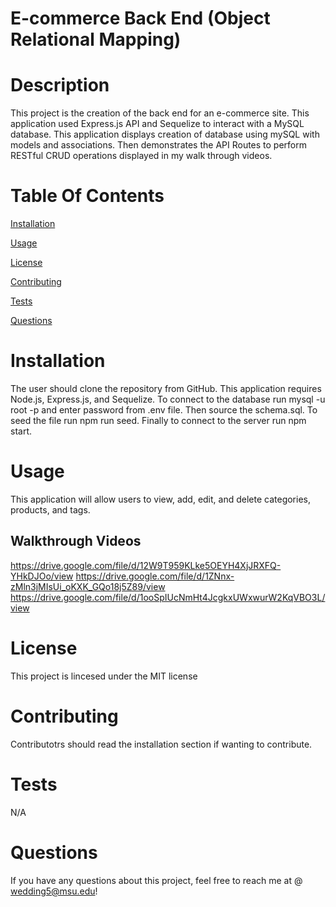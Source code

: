 # E-commerce Back End (Object Relational Mapping)

# Description 
This project is the creation of the back end for an e-commerce site. This application used Express.js API and Sequelize to interact with a MySQL database. This application displays creation of database using mySQL with models and associations. Then demonstrates the API Routes to perform RESTful CRUD operations displayed in my walk through videos.

# Table Of Contents 
[Installation](#Installation)

[Usage](#Usage)

[License](#License)

[Contributing](#Contributing)

[Tests](#Tests)

[Questions](#Questions)

# Installation
The user should clone the repository from GitHub. This application requires Node.js, Express.js, and Sequelize. To connect to the database run mysql -u root -p and enter password from .env file. Then source the schema.sql. To seed the file run npm run seed. Finally to connect to the server run npm start.

# Usage
This application will allow users to view, add, edit, and delete categories, products, and tags.

## Walkthrough Videos
https://drive.google.com/file/d/12W9T959KLke5OEYH4XjJRXFQ-YHkDJOo/view
https://drive.google.com/file/d/1ZNnx-zMln3jMIsUi_oKXK_GQo18j5Z89/view
https://drive.google.com/file/d/1ooSpIUcNmHt4JcgkxUWxwurW2KqVBO3L/view


# License
This project is lincesed under the MIT license

# Contributing
Contributotrs should read the installation section if wanting to contribute.
# Tests
N/A

# Questions
If you have any questions about this project, feel free to reach me at @ wedding5@msu.edu!
